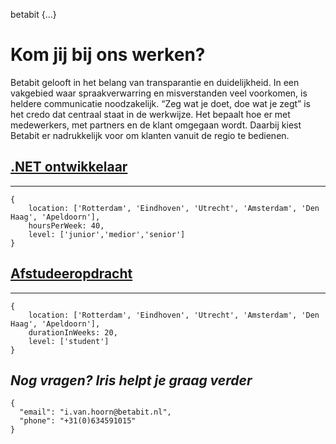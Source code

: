 betabit {...}

# Kom jij bij ons werken?
Betabit gelooft in het belang van transparantie en duidelijkheid. In een vakgebied waar spraakverwarring en misverstanden veel voorkomen, is heldere communicatie noodzakelijk. “Zeg wat je doet, doe wat je zegt” is het credo dat centraal staat in de werkwijze. Het bepaalt hoe er met medewerkers, met partners en de klant omgegaan wordt. Daarbij kiest Betabit er nadrukkelijk voor om klanten vanuit de regio te bedienen.

## [.NET ontwikkelaar](net-ontwikkelaar.md)
---
```
{
    location: ['Rotterdam', 'Eindhoven', 'Utrecht', 'Amsterdam', 'Den Haag', 'Apeldoorn'],
    hoursPerWeek: 40,
    level: ['junior','medior','senior']
}
```

## [Afstudeeropdracht](afstudeeropdracht.md)
---
```
{
    location: ['Rotterdam', 'Eindhoven', 'Utrecht', 'Amsterdam', 'Den Haag', 'Apeldoorn'],
    durationInWeeks: 20,
    level: ['student']
}
```


## _Nog vragen? Iris helpt je graag verder_
 ```
 {
   "email": "i.van.hoorn@betabit.nl",
   "phone": "+31(0)634591015"
 }
 ```

